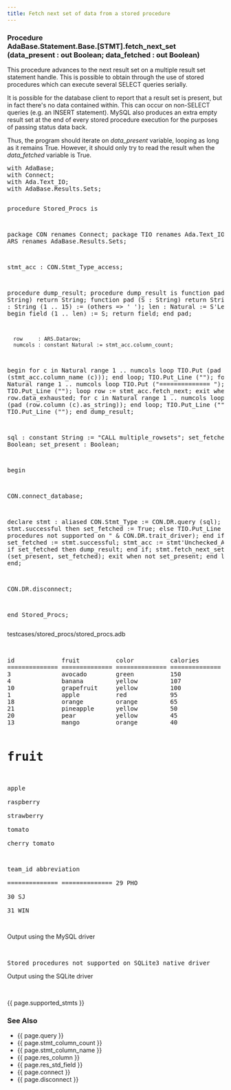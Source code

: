```yaml
---
title: Fetch next set of data from a stored procedure
---
```


<div class="leftside">
<h3>Procedure<br/>
AdaBase.Statement.Base.[STMT].fetch_next_set (data_present : out Boolean;
                                              data_fetched : out Boolean)</h3>
<p>
This procedure advances to the next result set on a multiple result set
statement handle.  This is possible to obtain through the use of stored
procedures which can execute several SELECT queries serially.
</p>
<p>
It is possible for the database client to report that a result set is present,
but in fact there's no data contained within.  This can occur on non-SELECT
queries (e.g. an INSERT statement).  MySQL also produces an extra empty result
set at the end of every stored procedure execution for the purposes of passing
status data back.
</p>
<p>
Thus, the program should iterate on <i>data_present</i> variable, looping as
long as it remains True.  However, it should only try to read the result when
the <i>data_fetched</i> variable is True.
</p>
<pre class="code">
with AdaBase;
with Connect;
with Ada.Text_IO;
with AdaBase.Results.Sets;

procedure Stored_Procs is

   package CON renames Connect;
   package TIO renames Ada.Text_IO;
   package ARS renames AdaBase.Results.Sets;

   stmt_acc : CON.Stmt_Type_access;

   procedure dump_result;
   procedure dump_result
   is
      function pad (S : String) return String;
      function pad (S : String) return String
      is
         field : String (1 .. 15) := (others => ' ');
         len   : Natural := S'Length;
      begin
         field (1 .. len) := S;
         return field;
      end pad;

      row     : ARS.Datarow;
      numcols : constant Natural := stmt_acc.column_count;
   begin
      for c in Natural range 1 .. numcols loop
         TIO.Put (pad (stmt_acc.column_name (c)));
      end loop;
      TIO.Put_Line ("");
      for c in Natural range 1 .. numcols loop
         TIO.Put ("============== ");
      end loop;
      TIO.Put_Line ("");
      loop
         row := stmt_acc.fetch_next;
         exit when row.data_exhausted;
         for c in Natural range 1 .. numcols loop
            TIO.Put (pad (row.column (c).as_string));
         end loop;
         TIO.Put_Line ("");
      end loop;
      TIO.Put_Line ("");
   end dump_result;

   sql         : constant String := "CALL multiple_rowsets";
   set_fetched : Boolean;
   set_present : Boolean;

begin

   CON.connect_database;

   declare
      stmt : aliased CON.Stmt_Type := CON.DR.query (sql);
   begin
      if stmt.successful then
         set_fetched := True;
      else
         TIO.Put_Line ("Stored procedures not supported on " &
            CON.DR.trait_driver);
      end if;
      set_fetched := stmt.successful;
      stmt_acc := stmt'Unchecked_Access;
      loop
         if set_fetched then
            dump_result;
         end if;
         stmt.fetch_next_set (set_present, set_fetched);
         exit when not set_present;
      end loop;
   end;

   CON.DR.disconnect;

end Stored_Procs;
</pre>
<p class="caption">testcases/stored_procs/stored_procs.adb</p>
<br/>
<pre class="output">
id             fruit          color          calories       
============== ============== ============== ============== 
3              avocado        green          150            
4              banana         yellow         107            
10             grapefruit     yellow         100            
1              apple          red            95             
18             orange         orange         65             
21             pineapple      yellow         50             
20             pear           yellow         45             
13             mango          orange         40             

fruit          
============== 
apple          
raspberry      
strawberry     
tomato         
cherry tomato  

team_id        abbreviation   
============== ============== 
29             PHO            
30             SJ             
31             WIN            
</pre>
<p class="caption">Output using the MySQL driver</p>
<br/>
<pre class="output">
Stored procedures not supported on SQLite3 native driver
</pre>
<p class="caption">Output using the SQLite driver</p>
<br/>
<p>{{ page.supported_stmts }}</p>
</div>
<div class="sidenav">
  <h3>See Also</h3>
  <ul>
    <li>{{ page.query }}</li>
    <li>{{ page.stmt_column_count }}</li>
    <li>{{ page.stmt_column_name }}</li>
    <li>{{ page.res_column }}</li>
    <li>{{ page.res_std_field }}</li>
    <li>{{ page.connect }}</li>
    <li>{{ page.disconnect }}</li>
  </ul>
</div>

